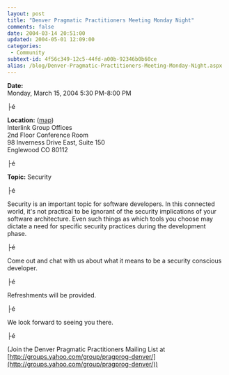 ```yaml
---
layout: post
title: "Denver Pragmatic Practitioners Meeting Monday Night"
comments: false
date: 2004-03-14 20:51:00
updated: 2004-05-01 12:09:00
categories:
 - Community
subtext-id: 4f56c349-12c5-44fd-a00b-92346b0b60ce
alias: /blog/Denver-Pragmatic-Practitioners-Meeting-Monday-Night.aspx
---
```



**Date:**   
Monday, March 15, 2004 5:30 PM-8:00 PM 

├é 

**Location:** ([map](http://www.mapquest.com/maps/map.adp?country=US&address=98+Inverness+Drive+East+Suite+150+&city=Englewood&state=CO&zipcode=80112))  
Interlink Group Offices  
2nd Floor Conference Room  
98 Inverness Drive East, Suite 150  
Englewood CO 80112 

├é 

**Topic:** Security 

├é 

Security is an important topic for software developers. In this connected world, it's not practical to be ignorant of the security implications of your software architecture. Even such things as which tools you choose may dictate a need for specific security practices during the development phase. 

├é 

Come out and chat with us about what it means to be a security conscious developer. 

├é 

Refreshments will be provided. 

├é 

We look forward to seeing you there. 

├é 

(Join the Denver Pragmatic Practitioners Mailing List at [http://groups.yahoo.com/group/pragprog-denver/](http://groups.yahoo.com/group/pragprog-denver/)) 
